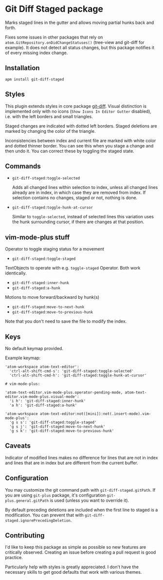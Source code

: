 # Git Diff Staged package

Marks staged lines in the gutter and allows moving partial hunks back and forth.

Fixes some issues in other packages that rely on `atom.GitRepository.onDidChangeStatuses()`
(tree-view and git-diff for example).
It does not detect all status changes, but this package notifies it of every missing
index change.

## Installation

```
apm install git-diff-staged
```

## Styles

This plugin extends styles in core package [git-diff](https://atom.io/packages/git-diff).
Visual distinction is implemented only with no icons (`Show Icons In Editor Gutter` disabled),
i.e. with the left borders and small triangles.

Staged changes are indicated with dotted left borders.
Staged deletions are marked by changing the color of the triangle.

Inconsistencies between index and current file are marked
with white color and dotted thinner border.
You can see this when you stage a change and then undo it.
You can correct these by toggling the staged state.

## Commands

- `git-diff-staged:toggle-selected`

  Adds all changed lines within selection to index, unless
  all changed lines already are in index, in which case
  they are removed from index.
  If selection contains no changes, staged or not, nothing is done.

- `git-diff-staged:toggle-hunk-at-cursor`

  Similar to `toggle-selected`, instead of selected lines this
  variation uses the hunk surrounding cursor, if there are changes
  at that position.

## vim-mode-plus stuff

Operator to toggle staging status for a movement
- `git-diff-staged:toggle-staged`

TextObjects to operate with e.g. `toggle-staged` Operator.
Both work identically.
- `git-diff-staged:inner-hunk`
- `git-diff-staged:a-hunk`

Motions to move forward/backward by hunk(s)
- `git-diff-staged:move-to-next-hunk`
- `git-diff-staged:move-to-previous-hunk`

Note that you don't need to save the file to modify the index.

## Keys

No default keymap provided.

Example keymap:
```
'atom-workspace atom-text-editor':
  'ctrl-alt-shift-cmd-s': 'git-diff-staged:toggle-selected'
  'ctrl-alt-shift-cmd-h': 'git-diff-staged:toggle-hunk-at-cursor'

# vim-mode-plus:

'atom-text-editor.vim-mode-plus.operator-pending-mode, atom-text-editor.vim-mode-plus.visual-mode':
  'i h': 'git-diff-staged:inner-hunk'
  'a h': 'git-diff-staged:a-hunk'

'atom-workspace atom-text-editor:not([mini]):not(.insert-mode).vim-mode-plus':
  'g s s': 'git-diff-staged:toggle-staged'
  'g s j': 'git-diff-staged:move-to-next-hunk'
  'g s k': 'git-diff-staged:move-to-previous-hunk'
```

## Caveats

Indicator of modified lines makes no difference for lines that
are not in index and lines that are in index but are different
from the current buffer.

## Configuration

You may customize the git command path with `git-diff-staged.gitPath`.
If you are using `git-plus` package, it's configuration
`git-plus.general.gitPath` is used (unless you want to override it).

By default preceding deletions are included when the first line to staged is a modification.
You can prevent that with `git-diff-staged.ignorePrecedingDeletion`.

## Contributing

I'd like to keep this package as simple as possible so new features are
critically observed. Creating an issue before creating a pull request is
good practice.

Particularly help with styles is greatly appreciated.
I don't have the necessary skills to get good defaults that work with various themes.
